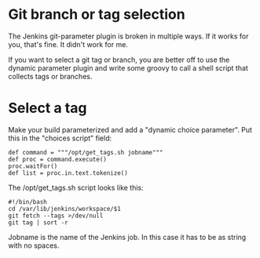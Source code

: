 # Git branch or tag selection

The Jenkins git-parameter plugin is broken in multiple ways. If it works for
you, that's fine. It didn't work for me.

If you want to select a git tag or branch, you are better off to use the
dynamic parameter plugin and write some groovy to call a shell script that
collects tags or branches.

# Select a tag

Make your build parameterized and add a "dynamic choice parameter". Put this
in the "choices script" field:

    def command = """/opt/get_tags.sh jobname"""
    def proc = command.execute()
    proc.waitFor()
    def list = proc.in.text.tokenize()

The /opt/get_tags.sh script looks like this:

    #!/bin/bash
    cd /var/lib/jenkins/workspace/$1
    git fetch --tags >/dev/null
    git tag | sort -r

Jobname is the name of the Jenkins job. In this case it has to be as string
with no spaces.

